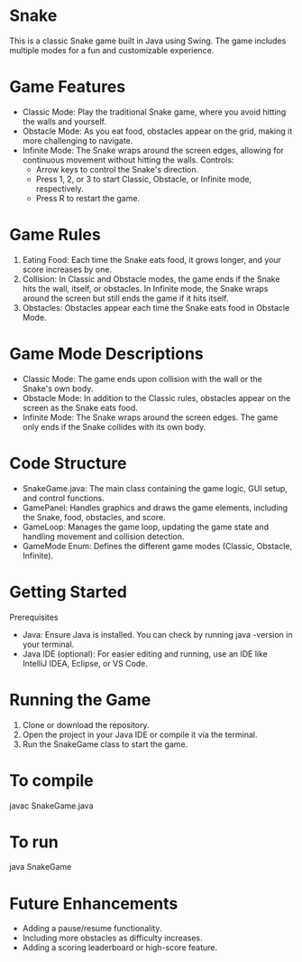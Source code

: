 # Snake

This is a classic Snake game built in Java using Swing. The game includes multiple modes for a fun and customizable experience.

# Game Features
  - Classic Mode: Play the traditional Snake game, where you avoid hitting the walls and           yourself.
  - Obstacle Mode: As you eat food, obstacles appear on the grid, making it more challenging       to navigate.
  - Infinite Mode: The Snake wraps around the screen edges, allowing for continuous movement       without hitting the walls.
    Controls:
      - Arrow keys to control the Snake's direction.
      - Press 1, 2, or 3 to start Classic, Obstacle, or Infinite mode, respectively.
      - Press R to restart the game.

# Game Rules
1. Eating Food: Each time the Snake eats food, it grows longer, and your score increases by one.
2. Collision: In Classic and Obstacle modes, the game ends if the Snake hits the wall, itself, or obstacles. In Infinite mode, the Snake wraps around the screen but still ends the game if it hits itself.
3. Obstacles: Obstacles appear each time the Snake eats food in Obstacle Mode.

# Game Mode Descriptions
  - Classic Mode: The game ends upon collision with the wall or the Snake's own body.
  - Obstacle Mode: In addition to the Classic rules, obstacles appear on the screen as the         Snake eats food.
  - Infinite Mode: The Snake wraps around the screen edges. The game only ends if the Snake        collides with its own body.

# Code Structure
  - SnakeGame.java: The main class containing the game logic, GUI setup, and control functions.
  - GamePanel: Handles graphics and draws the game elements, including the Snake, food,            obstacles, and score.
  - GameLoop: Manages the game loop, updating the game state and handling movement and             collision detection.
  - GameMode Enum: Defines the different game modes (Classic, Obstacle, Infinite).

# Getting Started
Prerequisites
  - Java: Ensure Java is installed. You can check by running java -version in your terminal.
  - Java IDE (optional): For easier editing and running, use an IDE like IntelliJ IDEA,            Eclipse, or VS Code.

# Running the Game
1. Clone or download the repository.
2. Open the project in your Java IDE or compile it via the terminal.
3. Run the SnakeGame class to start the game.

# To compile
javac SnakeGame.java

# To run
java SnakeGame

# Future Enhancements
  - Adding a pause/resume functionality.
  - Including more obstacles as difficulty increases.
  - Adding a scoring leaderboard or high-score feature.
